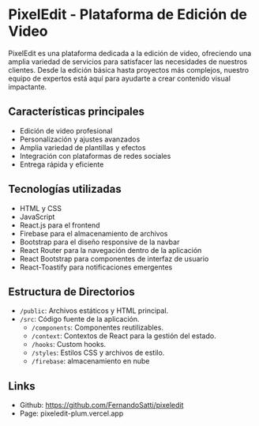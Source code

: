 # PixelEdit - Plataforma de Edición de Video

PixelEdit es una plataforma dedicada a la edición de video, ofreciendo una amplia variedad de servicios para satisfacer las necesidades de nuestros clientes. Desde la edición básica hasta proyectos más complejos, nuestro equipo de expertos está aquí para ayudarte a crear contenido visual impactante.

## Características principales

- Edición de video profesional
- Personalización y ajustes avanzados
- Amplia variedad de plantillas y efectos
- Integración con plataformas de redes sociales
- Entrega rápida y eficiente

## Tecnologías utilizadas

- HTML y CSS
- JavaScript
- React.js para el frontend
- Firebase para el almacenamiento de archivos
- Bootstrap para el diseño responsive de la navbar
- React Router para la navegación dentro de la aplicación
- React Bootstrap para componentes de interfaz de usuario
- React-Toastify para notificaciones emergentes

## Estructura de Directorios

- `/public`: Archivos estáticos y HTML principal.
- `/src`: Código fuente de la aplicación.
  - `/components`: Componentes reutilizables.
  - `/context`: Contextos de React para la gestión del estado.
  - `/hooks`: Custom hooks.
  - `/styles`: Estilos CSS y archivos de estilo.
  - `/firebase`: almacenamiento en nube

## Links
- Github: https://github.com/FernandoSatti/pixeledit
- Page: pixeledit-plum.vercel.app

